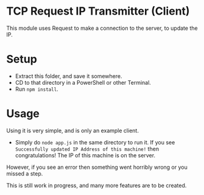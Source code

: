 # TCP Request IP Transmitter (Client)
This module uses Request to make a connection to the server, to update the IP.

# Setup
  - Extract this folder, and save it somewhere.
  - CD to that directory in a PowerShell or other Terminal.
  - Run `npm install`.

# Usage
Using it is very simple, and is only an example client.
  - Simply do `node app.js` in the same directory to run it.
If you see `Successfully updated IP Address of this machine!` then congratulations! The IP of this machine is on the server.

However, if you see an error then something went horribly wrong or you missed a step.

This is still work in progress, and many more features are to be created.
